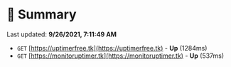 # 📖 Summary
Last updated: **9/26/2021, 7:11:49 AM**

- `GET` [https://uptimerfree.tk](https://uptimerfree.tk) - **Up** (1284ms)
- `GET` [https://monitoruptimer.tk](https://monitoruptimer.tk) - **Up** (537ms)
